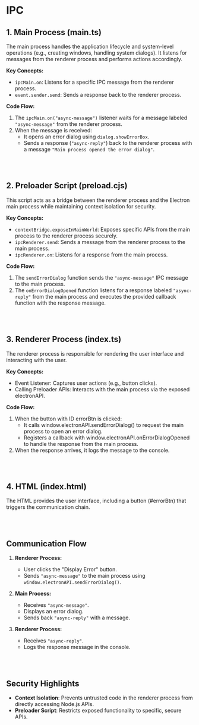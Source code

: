 # IPC

## 1. Main Process (main.ts)
The main process handles the application lifecycle and system-level operations (e.g., creating windows, handling system dialogs). It listens for messages from the renderer process and performs actions accordingly.

<b>Key Concepts:</b>
* `ipcMain.on`: Listens for a specific IPC message from the renderer process.
* `event.sender.send`: Sends a response back to the renderer process.

<b>Code Flow:</b>
1. The `ipcMain.on("async-message")` listener waits for a message labeled `"async-message"` from the renderer process.
2. When the message is received:
    * It opens an error dialog using `dialog.showErrorBox`.
    * Sends a response (`"async-reply"`) back to the renderer process with a message `"Main process opened the error dialog"`.

<br><br>

## 2. Preloader Script (preload.cjs)
This script acts as a bridge between the renderer process and the Electron main process while maintaining context isolation for security.

<b>Key Concepts:</b>
* `contextBridge.exposeInMainWorld`: Exposes specific APIs from the main process to the renderer process securely.
* `ipcRenderer.send`: Sends a message from the renderer process to the main process.
* `ipcRenderer.on`: Listens for a response from the main process.

<b>Code Flow:</b>
1. The `sendErrorDialog` function sends the `"async-message"` IPC message to the main process.
2. The `onErrorDialogOpened` function listens for a response labeled `"async-reply"` from the main process and executes the provided callback function with the response message.

<br><br>

## 3. Renderer Process (index.ts)
The renderer process is responsible for rendering the user interface and interacting with the user.

<b>Key Concepts:</b>
* Event Listener: Captures user actions (e.g., button clicks).
* Calling Preloader APIs: Interacts with the main process via the exposed electronAPI.

<b>Code Flow:</b>
1. When the button with ID errorBtn is clicked:
    * It calls window.electronAPI.sendErrorDialog() to request the main process to open an error dialog.
    * Registers a callback with window.electronAPI.onErrorDialogOpened to handle the response from the main process.
2. When the response arrives, it logs the message to the console.

<br><br>

## 4. HTML (index.html)
The HTML provides the user interface, including a button (#errorBtn) that triggers the communication chain.

<br><br>

## Communication Flow
1. <b>Renderer Process:</b>
    * User clicks the "Display Error" button.
    * Sends `"async-message"` to the main process using `window.electronAPI.sendErrorDialog()`.

2. <b>Main Process:</b>
    * Receives `"async-message"`.
    * Displays an error dialog.
    * Sends back `"async-reply"` with a message.

3. <b>Renderer Process:</b>
    * Receives `"async-reply"`.
    * Logs the response message in the console.

<br><br>

## Security Highlights
* <b>Context Isolation</b>: Prevents untrusted code in the renderer process from directly accessing Node.js APIs.
* <b>Preloader Script</b>: Restricts exposed functionality to specific, secure APIs.
